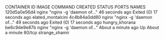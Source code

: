 CONTAINER ID        IMAGE               COMMAND                  CREATED              STATUS                      PORTS               NAMES
120d5a0e56d4        nginx               "nginx -g 'daemon of…"   46 seconds ago       Exited (0) 17 seconds ago                       elated_montalcini
4c4b84a0dd80        nginx               "nginx -g 'daemon of…"   49 seconds ago       Exited (0) 17 seconds ago                       hungry_khorana
be6c9de9e87b        nginx               "nginx -g 'daemon of…"   About a minute ago   Up About a minute           80/tcp              strange_shamir
